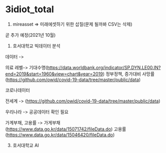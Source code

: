 # 3idiot_total
1. mireasset => 미래에셋하기 위한 삽질(문제 될까봐 CSV는 삭제)




곧 추가 예정(2021년 10월)
1. 호서대학교 빅데이터 분석


데이터 -> 

의료 레벨-> 기대수명(https://data.worldbank.org/indicator/SP.DYN.LE00.IN?end=2019&start=1960&view=chart&year=2019) 정부정책, 증가대비 사망률(https://github.com/owid/covid-19-data/tree/master/public/data)


코로나데이터

전세계 -> (https://github.com/owid/covid-19-data/tree/master/public/data)

우리나라 -> 공공데이터 확인 필요

가계부채, 고용률 -> 가게부채(https://www.data.go.kr/data/15071742/fileData.do) 고용률(https://www.data.go.kr/data/15046420/fileData.do)



3. 호서대학교 AI



